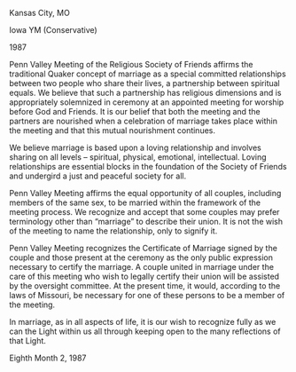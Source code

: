 Kansas City, MO 

Iowa YM (Conservative) 

1987

Penn Valley Meeting of the Religious Society of Friends affirms the traditional Quaker concept of marriage as a special committed relationships between two people who share their lives, a partnership between spiritual equals. We believe that such a partnership has religious dimensions and is appropriately solemnized in ceremony at an appointed meeting for worship before God and Friends. It is our belief that both the meeting and the partners are nourished when a celebration of marriage takes place within the meeting and that this mutual nourishment continues.

We believe marriage is based upon a loving relationship and involves sharing on all levels – spiritual, physical, emotional, intellectual. Loving relationships are essential blocks in the foundation of the Society of Friends and undergird a just and peaceful society for all.

Penn Valley Meeting affirms the equal opportunity of all couples, including members of the same sex, to be married within the framework of the meeting process. We recognize and accept that some couples may prefer terminology other than “marriage” to describe their union. It is not the wish of the meeting to name the relationship, only to signify it.

Penn Valley Meeting recognizes the Certificate of Marriage signed by the couple and those present at the ceremony as the only public expression necessary to certify the marriage. A couple united in marriage under the care of this meeting who wish to legally certify their union will be assisted by the oversight committee. At the present time, it would, according to the laws of Missouri, be necessary for one of these persons to be a member of the meeting.

In marriage, as in all aspects of life, it is our wish to recognize fully as we can the Light within us all through keeping open to the many reflections of that Light.

Eighth Month 2, 1987

